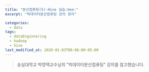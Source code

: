 ```yaml
---
title: "분산컴퓨팅(5)-Hive 실습:bee:"
excerpt: "빅데이터분산컴퓨팅 강의 정리"

categories:
  - data
tags:
  - dataEnginnering
  - hadoop
  - hive
last_modified_at: 2020-01-03T08:06:00-05:00
---
```


> 숭실대학교 박영택교수님의 "빅데이터분산컴퓨팅" 강의를 참고했습니다.

